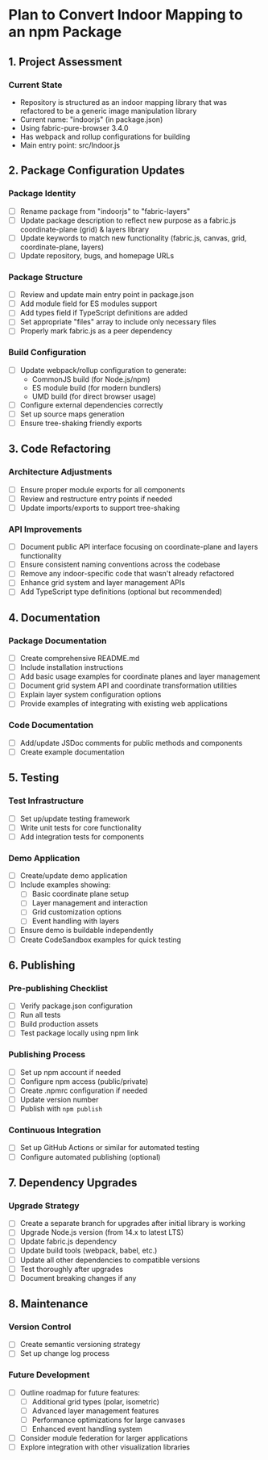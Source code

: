 # Plan to Convert Indoor Mapping to an npm Package

## 1. Project Assessment

### Current State
- Repository is structured as an indoor mapping library that was refactored to be a generic image manipulation library
- Current name: "indoorjs" (in package.json)
- Using fabric-pure-browser 3.4.0
- Has webpack and rollup configurations for building
- Main entry point: src/Indoor.js

## 2. Package Configuration Updates

### Package Identity
- [ ] Rename package from "indoorjs" to "fabric-layers"
- [ ] Update package description to reflect new purpose as a fabric.js coordinate-plane (grid) & layers library
- [ ] Update keywords to match new functionality (fabric.js, canvas, grid, coordinate-plane, layers)
- [ ] Update repository, bugs, and homepage URLs

### Package Structure
- [ ] Review and update main entry point in package.json
- [ ] Add module field for ES modules support
- [ ] Add types field if TypeScript definitions are added
- [ ] Set appropriate "files" array to include only necessary files
- [ ] Properly mark fabric.js as a peer dependency

### Build Configuration
- [ ] Update webpack/rollup configuration to generate:
  - CommonJS build (for Node.js/npm)
  - ES module build (for modern bundlers)
  - UMD build (for direct browser usage)
- [ ] Configure external dependencies correctly
- [ ] Set up source maps generation
- [ ] Ensure tree-shaking friendly exports

## 3. Code Refactoring

### Architecture Adjustments
- [ ] Ensure proper module exports for all components
- [ ] Review and restructure entry points if needed
- [ ] Update imports/exports to support tree-shaking

### API Improvements
- [ ] Document public API interface focusing on coordinate-plane and layers functionality
- [ ] Ensure consistent naming conventions across the codebase
- [ ] Remove any indoor-specific code that wasn't already refactored
- [ ] Enhance grid system and layer management APIs
- [ ] Add TypeScript type definitions (optional but recommended)

## 4. Documentation

### Package Documentation
- [ ] Create comprehensive README.md
- [ ] Include installation instructions
- [ ] Add basic usage examples for coordinate planes and layer management
- [ ] Document grid system API and coordinate transformation utilities
- [ ] Explain layer system configuration options
- [ ] Provide examples of integrating with existing web applications

### Code Documentation
- [ ] Add/update JSDoc comments for public methods and components
- [ ] Create example documentation

## 5. Testing

### Test Infrastructure
- [ ] Set up/update testing framework
- [ ] Write unit tests for core functionality
- [ ] Add integration tests for components

### Demo Application
- [ ] Create/update demo application
- [ ] Include examples showing:
  - [ ] Basic coordinate plane setup
  - [ ] Layer management and interaction
  - [ ] Grid customization options
  - [ ] Event handling with layers
- [ ] Ensure demo is buildable independently
- [ ] Create CodeSandbox examples for quick testing

## 6. Publishing

### Pre-publishing Checklist
- [ ] Verify package.json configuration
- [ ] Run all tests
- [ ] Build production assets
- [ ] Test package locally using npm link

### Publishing Process
- [ ] Set up npm account if needed
- [ ] Configure npm access (public/private)
- [ ] Create .npmrc configuration if needed
- [ ] Update version number
- [ ] Publish with `npm publish`

### Continuous Integration
- [ ] Set up GitHub Actions or similar for automated testing
- [ ] Configure automated publishing (optional)

## 7. Dependency Upgrades

### Upgrade Strategy
- [ ] Create a separate branch for upgrades after initial library is working
- [ ] Upgrade Node.js version (from 14.x to latest LTS)
- [ ] Update fabric.js dependency
- [ ] Update build tools (webpack, babel, etc.)
- [ ] Update all other dependencies to compatible versions
- [ ] Test thoroughly after upgrades
- [ ] Document breaking changes if any

## 8. Maintenance

### Version Control
- [ ] Create semantic versioning strategy
- [ ] Set up change log process

### Future Development
- [ ] Outline roadmap for future features:
  - [ ] Additional grid types (polar, isometric)
  - [ ] Advanced layer management features
  - [ ] Performance optimizations for large canvases
  - [ ] Enhanced event handling system
- [ ] Consider module federation for larger applications
- [ ] Explore integration with other visualization libraries